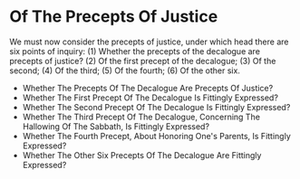 # Of The Precepts Of Justice

We must now consider the precepts of justice, under which head there are six points of inquiry:
(1) Whether the precepts of the decalogue are precepts of justice?
(2) Of the first precept of the decalogue;
(3) Of the second;
(4) Of the third;
(5) Of the fourth;
(6) Of the other six.

* Whether The Precepts Of The Decalogue Are Precepts Of Justice?
* Whether The First Precept Of The Decalogue Is Fittingly Expressed?
* Whether The Second Precept Of The Decalogue Is Fittingly Expressed?
* Whether The Third Precept Of The Decalogue, Concerning The Hallowing Of The Sabbath, Is Fittingly Expressed?
* Whether The Fourth Precept, About Honoring One's Parents, Is Fittingly Expressed?
* Whether The Other Six Precepts Of The Decalogue Are Fittingly Expressed?